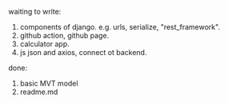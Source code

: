 waiting to write:
1. components of django. e.g. urls, serialize, "rest_framework".
2. github action, github page.
3. calculator app.
4. js json and axios, connect ot backend.

done:
1. basic MVT model
2. readme.md